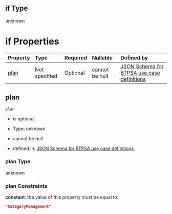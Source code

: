 ## if Type

unknown

# if Properties

| Property      | Type          | Required | Nullable       | Defined by                                                                                                                                                                                                                                  |
| :------------ | :------------ | :------- | :------------- | :------------------------------------------------------------------------------------------------------------------------------------------------------------------------------------------------------------------------------------------ |
| [plan](#plan) | Not specified | Optional | cannot be null | [JSON Schema for BTPSA use case definitions](btpsa-usecase-properties-services-items-allof-2-then-allof-10-then-allof-0-if-properties-plan.md "undefined#/properties/services/items/allOf/2/then/allOf/10/then/allOf/0/if/properties/plan") |

## plan



`plan`

*   is optional

*   Type: unknown

*   cannot be null

*   defined in: [JSON Schema for BTPSA use case definitions](btpsa-usecase-properties-services-items-allof-2-then-allof-10-then-allof-0-if-properties-plan.md "undefined#/properties/services/items/allOf/2/then/allOf/10/then/allOf/0/if/properties/plan")

### plan Type

unknown

### plan Constraints

**constant**: the value of this property must be equal to:

```json
"CategoryManagement"
```
